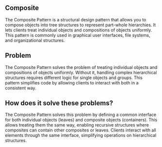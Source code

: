 ## Composite
The Composite Pattern is a structural design pattern that allows you to compose objects into tree structures 
to represent part-whole hierarchies. 
It lets clients treat individual objects and compositions of objects uniformly. 
This pattern is commonly used in graphical user interfaces, file systems, and organizational structures.

## Problem
The Composite Pattern solves the problem of treating individual objects and compositions of objects uniformly. 
Without it, handling complex hierarchical structures requires different logic for single objects and groups. 
This pattern simplifies code by allowing clients to interact with both in a consistent way.

## How does it solve these problems?
The Composite Pattern solves this problem by defining a common interface for both individual objects (leaves) and composite objects (containers). 
This allows treating them the same way, enabling recursive structures where composites can contain other composites or leaves. 
Clients interact with all elements through the same interface, simplifying operations on hierarchical structures.